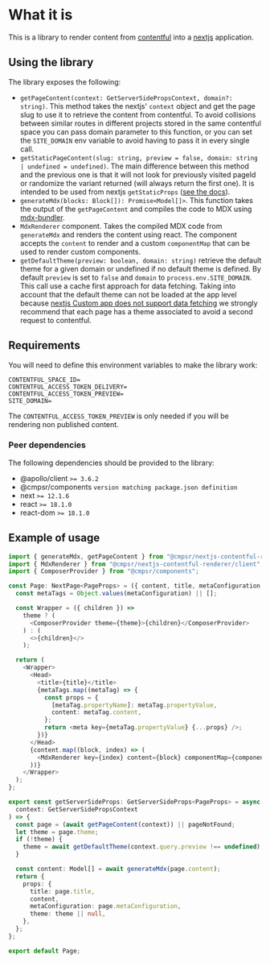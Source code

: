 # What it is

This is a library to render content from [contentful](https://www.contentful.com) into a [nextjs](https://nextjs.org/) application.

## Using the library

The library exposes the following:

- `getPageContent(context: GetServerSidePropsContext, domain?: string)`. This method takes the nextjs' `context` object and get the page slug to use it to retrieve the content from contentful. To avoid collisions between similar routes in different projects stored in the same contentful space you can pass domain parameter to this function, or you can set the `SITE_DOMAIN` env variable to avoid having to pass it in every single call.
- `getStaticPageContent(slug: string, preview = false, domain: string | undefined = undefined)`. The main difference between this method and the previous one is that it will not look for previously visited pageId or randomize the variant returned (will always return the first one). It is intended to be used from nextjs `getStaticProps` ([see the docs](https://nextjs.org/docs/api-reference/data-fetching/get-static-props)).
- `generateMdx(blocks: Block[]): Promise<Model[]>`. This function takes the output of the `getPageContent` and compiles the code to MDX using [mdx-bundler](https://github.com/kentcdodds/mdx-bundler).
- `MdxRenderer` component. Takes the compiled MDX code from `generateMdx` and renders the content using react. The component accepts the `content` to render and a custom `componentMap` that can be used to render custom components.
- `getDefaultTheme(preview: boolean, domain: string)` retrieve the default theme for a given domain or undefined if no default theme is defined. By default `preview` is set to `false` and `domain` to `process.env.SITE_DOMAIN`. This call use a cache first approach for data fetching. Taking into account that the default theme can not be loaded at the app level because [nextjs Custom app does not support data fetching](https://nextjs.org/docs/advanced-features/custom-app#caveats) we strongly recommend that each page has a theme associated to avoid a second request to contentful.

## Requirements

You will need to define this environment variables to make the library work:

```
CONTENTFUL_SPACE_ID=
CONTENTFUL_ACCESS_TOKEN_DELIVERY=
CONTENTFUL_ACCESS_TOKEN_PREVIEW=
SITE_DOMAIN=
```

The `CONTENTFUL_ACCESS_TOKEN_PREVIEW` is only needed if you will be rendering non published content.

### Peer dependencies

The following dependencies should be provided to the library:

- @apollo/client `>= 3.6.2`
- @cmpsr/components `version matching package.json definition`
- next `>= 12.1.6`
- react `>= 18.1.0`
- react-dom `>= 18.1.0`

## Example of usage

```typescript
import { generateMdx, getPageContent } from "@cmpsr/nextjs-contentful-renderer";
import { MdxRenderer } from "@cmpsr/nextjs-contentful-renderer/client";
import { ComposerProvider } from "@cmpsr/components";

const Page: NextPage<PageProps> = ({ content, title, metaConfiguration }) => {
  const metaTags = Object.values(metaConfiguration) || [];

  const Wrapper = ({ children }) =>
    theme ? (
      <ComposerProvider theme={theme}>{children}</ComposerProvider>
    ) : (
      <>{children}</>
    );

  return (
    <Wrapper>
      <Head>
        <title>{title}</title>
        {metaTags.map((metaTag) => {
          const props = {
            [metaTag.propertyName]: metaTag.propertyValue,
            content: metaTag.content,
          };
          return <meta key={metaTag.propertyValue} {...props} />;
        })}
      </Head>
      {content.map((block, index) => (
        <MdxRenderer key={index} content={block} componentMap={components} />
      ))}
    </Wrapper>
  );
};

export const getServerSideProps: GetServerSideProps<PageProps> = async (
  context: GetServerSidePropsContext
) => {
  const page = (await getPageContent(context)) || pageNotFound;
  let theme = page.theme;
  if (!theme) {
    theme = await getDefaultTheme(context.query.preview !== undefined);
  }

  const content: Model[] = await generateMdx(page.content);
  return {
    props: {
      title: page.title,
      content,
      metaConfiguration: page.metaConfiguration,
      theme: theme || null,
    },
  };
};

export default Page;
```
